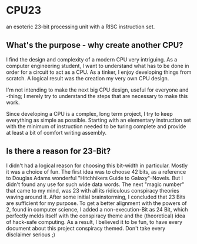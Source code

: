 CPU23
=====

an esoteric 23-bit processing unit with a RISC instruction set.

What's the purpose - why create another CPU?
--------------------------------------------

I find the design and complexity of a modern CPU very intriguing.
As a computer engineering student, I want to understand what has to be done in order for a circuit to act as a CPU.
As a tinker, I enjoy developing things from scratch.
A logical result was the creation my very own CPU design.

I'm not intending to make the next big CPU design, useful for everyone and -thing;  I merely try to understand the steps that are necessary to make this work.

Since developing a CPU is a complex, long term project, I try to keep everything as simple as possible. Starting with an elementary instruction set with the minimum of instruction needed to be turing complete and provide at least a bit of  comfort writing assembly.  

Is there a reason for 23-Bit? 
-----------------------------

I didn't had a logical reason for choosing this bit-width in particular.
Mostly it was a choice of fun. 
The first idea was to choose 42 bits, as a reference to Douglas Adams wonderful "Hitchhikers Guide to Galaxy"-Novels.
But I didn't found any use for such wide data words.
The next "magic number" that came to my mind, was 23 with all its ridiculous conspiracy theories waving around it.
After some initial brainstorming, I concluded that 23 Bits are sufficient for my purpose. 
To get a better alignment with the powers of 2, found in computer science, I added a non-execution-Bit as 24 Bit, which perfectly melds itself with the conspiracy theme and the (theoretical) idea of hack-safe computing.
As a result, I believed it to be fun, to have every document about this project conspiracy themed. Don't take every disclaimer serious ;)


